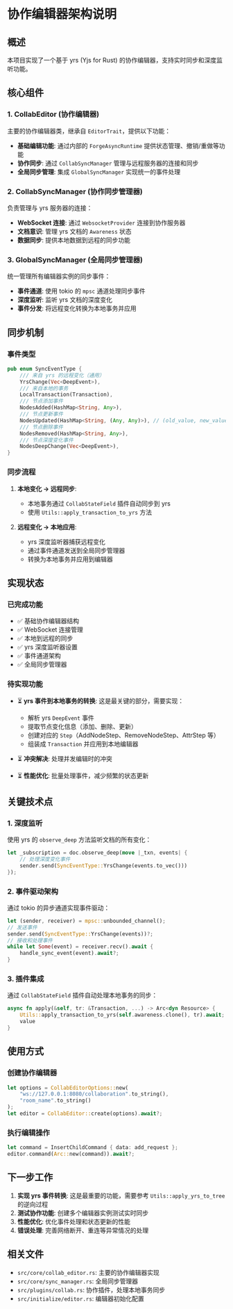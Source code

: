 # 协作编辑器架构说明

## 概述

本项目实现了一个基于 yrs (Yjs for Rust) 的协作编辑器，支持实时同步和深度监听功能。

## 核心组件

### 1. CollabEditor (协作编辑器)

主要的协作编辑器类，继承自 `EditorTrait`，提供以下功能：

- **基础编辑功能**: 通过内部的 `ForgeAsyncRuntime` 提供状态管理、撤销/重做等功能
- **协作同步**: 通过 `CollabSyncManager` 管理与远程服务器的连接和同步
- **全局同步管理**: 集成 `GlobalSyncManager` 实现统一的事件处理

### 2. CollabSyncManager (协作同步管理器)

负责管理与 yrs 服务器的连接：

- **WebSocket 连接**: 通过 `WebsocketProvider` 连接到协作服务器
- **文档意识**: 管理 yrs 文档的 `Awareness` 状态
- **数据同步**: 提供本地数据到远程的同步功能

### 3. GlobalSyncManager (全局同步管理器)

统一管理所有编辑器实例的同步事件：

- **事件通道**: 使用 tokio 的 `mpsc` 通道处理同步事件
- **深度监听**: 监听 yrs 文档的深度变化
- **事件分发**: 将远程变化转换为本地事务并应用

## 同步机制

### 事件类型

```rust
pub enum SyncEventType {
    /// 来自 yrs 的远程变化（通用）
    YrsChange(Vec<DeepEvent>),
    /// 来自本地的事务
    LocalTransaction(Transaction),
    /// 节点添加事件
    NodesAdded(HashMap<String, Any>),
    /// 节点更新事件
    NodesUpdated(HashMap<String, (Any, Any)>), // (old_value, new_value)
    /// 节点删除事件
    NodesRemoved(HashMap<String, Any>),
    /// 节点深度变化事件
    NodesDeepChange(Vec<DeepEvent>),
}
```

### 同步流程

1. **本地变化 → 远程同步**:
   - 本地事务通过 `CollabStateField` 插件自动同步到 yrs
   - 使用 `Utils::apply_transaction_to_yrs` 方法

2. **远程变化 → 本地应用**:
   - yrs 深度监听器捕获远程变化
   - 通过事件通道发送到全局同步管理器
   - 转换为本地事务并应用到编辑器

## 实现状态

### 已完成功能

- ✅ 基础协作编辑器结构
- ✅ WebSocket 连接管理
- ✅ 本地到远程的同步
- ✅ yrs 深度监听器设置
- ✅ 事件通道架构
- ✅ 全局同步管理器

### 待实现功能

- ⏳ **yrs 事件到本地事务的转换**: 这是最关键的部分，需要实现：
  - 解析 yrs `DeepEvent` 事件
  - 提取节点变化信息（添加、删除、更新）
  - 创建对应的 `Step`（AddNodeStep、RemoveNodeStep、AttrStep 等）
  - 组装成 `Transaction` 并应用到本地编辑器

- ⏳ **冲突解决**: 处理并发编辑时的冲突
- ⏳ **性能优化**: 批量处理事件，减少频繁的状态更新

## 关键技术点

### 1. 深度监听

使用 yrs 的 `observe_deep` 方法监听文档的所有变化：

```rust
let _subscription = doc.observe_deep(move |_txn, events| {
    // 处理深度变化事件
    sender.send(SyncEventType::YrsChange(events.to_vec()))
});
```

### 2. 事件驱动架构

通过 tokio 的异步通道实现事件驱动：

```rust
let (sender, receiver) = mpsc::unbounded_channel();
// 发送事件
sender.send(SyncEventType::YrsChange(events))?;
// 接收和处理事件
while let Some(event) = receiver.recv().await {
    handle_sync_event(event).await?;
}
```

### 3. 插件集成

通过 `CollabStateField` 插件自动处理本地事务的同步：

```rust
async fn apply(&self, tr: &Transaction, ...) -> Arc<dyn Resource> {
    Utils::apply_transaction_to_yrs(self.awareness.clone(), tr).await;
    value
}
```

## 使用方式

### 创建协作编辑器

```rust
let options = CollabEditorOptions::new(
    "ws://127.0.0.1:8080/collaboration".to_string(),
    "room_name".to_string()
);
let editor = CollabEditor::create(options).await?;
```

### 执行编辑操作

```rust
let command = InsertChildCommand { data: add_request };
editor.command(Arc::new(command)).await?;
```

## 下一步工作

1. **实现 yrs 事件转换**: 这是最重要的功能，需要参考 `Utils::apply_yrs_to_tree` 的逆向过程
2. **测试协作功能**: 创建多个编辑器实例测试实时同步
3. **性能优化**: 优化事件处理和状态更新的性能
4. **错误处理**: 完善网络断开、重连等异常情况的处理

## 相关文件

- `src/core/collab_editor.rs`: 主要的协作编辑器实现
- `src/core/sync_manager.rs`: 全局同步管理器
- `src/plugins/collab.rs`: 协作插件，处理本地事务同步
- `src/initialize/editor.rs`: 编辑器初始化配置
